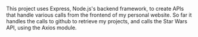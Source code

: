 This project uses Express, Node.js's backend framework, to create APIs that handle various calls from the frontend of my personal website. So far it handles the calls to github to retrieve my projects, and calls the Star Wars API, using the Axios module.